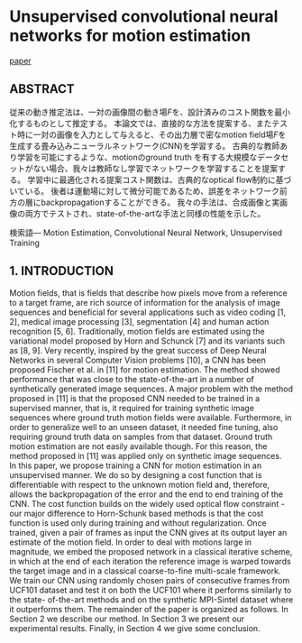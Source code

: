 # Unsupervised convolutional neural networks for motion estimation
[paper](https://arxiv.org/abs/1601.06087)

## ABSTRACT
従来の動き推定法は、一対の画像間の動き場$F$を、設計済みのコスト関数を最小化するものとして推定する。
本論文では、直接的な方法を提案する、またテスト時に一対の画像を入力として与えると、その出力層で密なmotion field場$F$を生成する畳み込みニューラルネットワーク(CNN)を学習する。
古典的な教師あり学習を可能にするような、motionのground truth を有する大規模なデータセットがない場合、我々は教師なし学習でネットワークを学習することを提案する。
学習中に最適化される提案コスト関数は、古典的なoptical flow制約に基づいている。
後者は運動場に対して微分可能であるため、誤差をネットワーク前方の層にbackpropagationすることができる。
我々の手法は、合成画像と実画像の両方でテストされ、state-of-the-artな手法と同様の性能を示した。

検索語— Motion Estimation, Convolutional Neural Network, Unsupervised Training

## 1. INTRODUCTION
Motion fields, that is fields that describe how pixels move from a reference to a target frame, are rich source of information for the analysis of image sequences and beneficial for several applications such as video coding [1, 2], medical image processing [3], segmentation [4] and human action recognition [5, 6]. 
Traditionally, motion fields are estimated using the variational model proposed by Horn and Schunck [7] and its variants such as [8, 9]. 
Very recently, inspired by the great success of Deep Neural Networks in several Computer Vision problems [10], a CNN has been proposed Fischer et al. in [11] for motion estimation. 
The method showed performance that was close to the state-of-the-art in a number of synthetically generated image sequences.
A major problem with the method proposed in [11] is that the proposed CNN needed to be trained in a supervised manner, that is, it required for training synthetic image sequences where ground truth motion fields were available. 
Furthermore, in order to generalize well to an unseen dataset, it needed fine tuning, also requiring ground truth data on samples from that dataset. 
Ground truth motion estimation are not easily available though. 
For this reason, the method proposed in [11] was applied only on synthetic image sequences.  
In this paper, we propose training a CNN for motion estimation in an unsupervised manner. 
We do so by designing a cost function that is differentiable with respect to the unknown motion field and, therefore, allows the backpropagation of the error and the end to end training of the CNN. 
The cost function builds on the widely used optical flow constraint - our major difference to Horn-Schunk based methods is that the cost function is used only during training and without regularization. 
Once trained, given a pair of frames as input the CNN gives at its output layer an estimate of the motion field.
In order to deal with motions large in magnitude, we embed the proposed network in a classical iterative scheme, in which at the end of each iteration the reference image is warped towards the target image and in a classical coarse-to-fine multi-scale framework. 
We train our CNN using randomly chosen pairs of consecutive frames from UCF101 dataset and test it on both the UCF101 where it performs similarly to the state- of-the-art methods and on the synthetic MPI-Sintel dataset where it outperforms them.
The remainder of the paper is organized as follows. In Section 2 we describe our method. In Section 3 we present our experimental results. Finally, in Section 4 we give some conclusion.